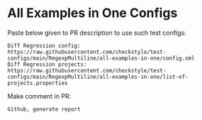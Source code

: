 # All Examples in One Configs
Paste below given to PR description to use such test configs:
```
Diff Regression config: https://raw.githubusercontent.com/checkstyle/test-configs/main/RegexpMultiline/all-examples-in-one/config.xml
Diff Regression projects: https://raw.githubusercontent.com/checkstyle/test-configs/main/RegexpMultiline/all-examples-in-one/list-of-projects.properties
```
Make comment in PR:
```
Github, generate report
```
